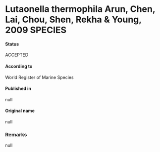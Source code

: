 Lutaonella thermophila Arun, Chen, Lai, Chou, Shen, Rekha & Young, 2009 SPECIES
=======

#### Status
ACCEPTED

#### According to
World Register of Marine Species

#### Published in
null

#### Original name
null

### Remarks
null